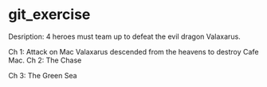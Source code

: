 # git_exercise

Desription:
4 heroes must team up to defeat the evil dragon Valaxarus.

Ch 1: Attack on Mac
Valaxarus descended from the heavens to destroy Cafe Mac.
Ch 2: The Chase

Ch 3: The Green Sea